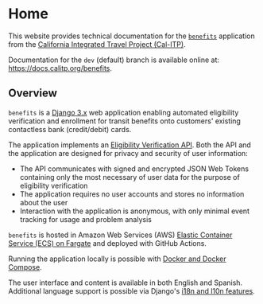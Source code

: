# Home

This website provides technical documentation for the [`benefits`][benefits-repo] application from the
[California Integrated Travel Project (Cal-ITP)][calitp].

Documentation for the `dev` (default) branch is available online at: <https://docs.calitp.org/benefits>.

## Overview

`benefits` is a [Django 3.x][django] web application enabling automated eligibility verification and enrollment for transit
benefits onto customers' existing contactless bank (credit/debit) cards.

The application implements an [Eligibility Verification API](https://docs.calitp.org/eligibility-server/). Both the API and the application are
designed for privacy and security of user information:

* The API communicates with signed and encrypted JSON Web Tokens containing only the most necessary of user data
  for the purpose of eligibility verification
* The application requires no user accounts and stores no information about the user
* Interaction with the application is anonymous, with only minimal event tracking for usage and problem analysis

`benefits` is hosted in Amazon Web Services (AWS) [Elastic Container Service (ECS) on Fargate][ecs-fargate] and deployed with
GitHub Actions.

Running the application locally is possible with [Docker and Docker Compose][docker].

The user interface and content is available in both English and Spanish. Additional language support is possible via Django's
[i18n and l10n features][i18n].

[benefits-repo]: https://github.com/cal-itp/benefits
[calitp]: https://calitp.org
[django]: https://docs.djangoproject.com/en/
[docker]: https://www.docker.com/products/docker-desktop
[ecs-fargate]: https://docs.aws.amazon.com/AmazonECS/latest/developerguide/AWS_Fargate.html
[i18n]: https://docs.djangoproject.com/en/3.2/topics/i18n/
